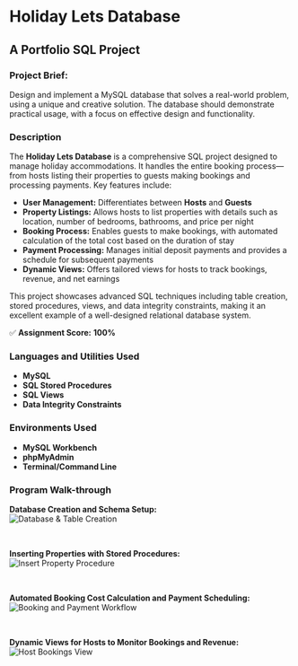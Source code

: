 # Holiday Lets Database
## A Portfolio SQL Project

### Project Brief:
Design and implement a MySQL database that solves a real-world problem, using a unique and creative solution. The database should demonstrate practical usage, with a focus on effective design and functionality.

### Description

The **Holiday Lets Database** is a comprehensive SQL project designed to manage holiday accommodations. It handles the entire booking process—from hosts listing their properties to guests making bookings and processing payments. Key features include:

- **User Management:** Differentiates between **Hosts** and **Guests**
- **Property Listings:** Allows hosts to list properties with details such as location, number of bedrooms, bathrooms, and price per night
- **Booking Process:** Enables guests to make bookings, with automated calculation of the total cost based on the duration of stay
- **Payment Processing:** Manages initial deposit payments and provides a schedule for subsequent payments
- **Dynamic Views:** Offers tailored views for hosts to track bookings, revenue, and net earnings

This project showcases advanced SQL techniques including table creation, stored procedures, views, and data integrity constraints, making it an excellent example of a well-designed relational database system.

✅ **Assignment Score:** **100%**

### Languages and Utilities Used

- **MySQL**
- **SQL Stored Procedures**
- **SQL Views**
- **Data Integrity Constraints**

### Environments Used

- **MySQL Workbench**
- **phpMyAdmin**
- **Terminal/Command Line**

### Program Walk-through

**Database Creation and Schema Setup:**  
![Database & Table Creation](https://i.imgur.com/vmsIn6v.png)

<br />

**Inserting Properties with Stored Procedures:**  
![Insert Property Procedure](https://i.imgur.com/IeWzlPs.png)

<br />

**Automated Booking Cost Calculation and Payment Scheduling:**  
![Booking and Payment Workflow](https://i.imgur.com/hvsSp9g.png)

<br />

**Dynamic Views for Hosts to Monitor Bookings and Revenue:**  
![Host Bookings View](https://i.imgur.com/5RJ3dfo.png)

